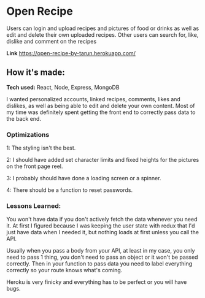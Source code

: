 # Open Recipe

Users can login and upload recipes and pictures of food or drinks as well as edit and delete their own uploaded recipes. Other users can search for, like, dislike and comment on the recipes

**Link** https://open-recipe-by-tarun.herokuapp.com/



## How it's made:
**Tech used:** React, Node, Express, MongoDB

I wanted personalized accounts, linked recipes, comments, likes and dislikes, as well as being able to edit and delete your own content. Most of my time was definitely spent getting the front end to correctly pass data to the back end.

### Optimizations 
1: The styling isn't the best.

2: I should have added set character limits and fixed heights for the pictures on the front page reel.

3: I probably should have done a loading screen or a spinner.

4: There should be a function to reset passwords.

### Lessons Learned:
You won't have data if you don't actively fetch the data whenever you need it. At first I figured because I was keeping the user state with redux that I'd just have data when I needed it, but nothing loads at first unless you call the API. 

Usually when you pass a body from your API, at least in my case, you only need to pass 1 thing, you don't need to pass an object or it won't be passed correctly. Then in your function to pass data you need to label everything correctly so your route knows what's coming. 

Heroku is very finicky and everything has to be perfect or you will have bugs. 
